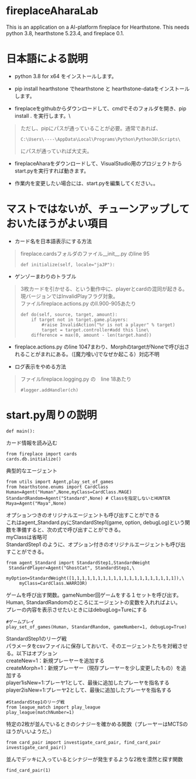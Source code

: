 # fireplaceAharaLab

This is an application on a AI-platform fireplace for Hearthstone.
This needs python 3.8, hearthstone 5.23.4, and fireplace 0.1.

# 日本語による説明

* python 3.8 for x64 をインストールします。

* pip install hearthstone でhearthstone と hearthstone-dataをインストールします。

* fireplaceをgithubからダウンロードして、cmdでそのフォルダを開き、pip install . を実行します。\
>ただし、pipにパスが通っていることが必要。通常であれば、
>
>     C:\Users\----\AppData\Local\Programs\Python\Python38\Scripts\
>
>にパスが通っていれば大丈夫。

* fireplaceAharaをダウンロードして、VisualStudio用のプロジェクトからstart.pyを実行すれば動きます。

* 作業内を変更したい場合には、start.pyを編集してください。。

# マストではないが、チューンアップしておいたほうがよい項目

* カード名を日本語表示にする方法

> fireplace.cardsフォルダのファイル\_\_init\_\_.py のline 95
>
>     def initialize(self, locale="jaJP"):
>

* ゲンゾーまわりのトラブル

> 3枚カードを引かせる、という動作中に、playerとcardの混同が起きる。現バージョンではInvalidPlayフラグ対象。\
> ファイルfireplace.actions.py のll.900-905あたり
>
>     def do(self, source, target, amount):
>         if target not in target.game.players:
>             #raise InvalidAction("%r is not a player" % target)
>             target = target.controller#add this line\
>         difference = max(0, amount - len(target.hand))

* fireplace.actions.py のline 1047まわり、MorphのtargetがNoneで呼び出されることがまれにある。（[魔力喰い]でなぜか起こる）対応不明

* ログ表示をやめる方法

> ファイルfireplace.logging.py の　line 18あたり
>
>     #logger.addHandler(ch)

# start.py周りの説明

    def main():

カード情報を読み込む

    from fireplace import cards
    cards.db.initialize()

典型的なエージェント

    from utils import Agent,play_set_of_games
    from hearthstone.enums import CardClass
    Human=Agent("Human",None,myClass=CardClass.MAGE)
    StandardRandom=Agent("Standard",None) # Classを指定しないとHUNTER
    Maya=Agent("Maya",None)

オプションつきのオリジナルエージェントも呼び出すことができる\
これはagent_Standard.pyにStandardStep1(game, option, debugLog)という関数を準備すると、次の式で呼び出すことができる。\
myClassは省略可\
StandardStep1 のように、オプション付きのオリジナルエージェントも呼び出すことができる。

    from agent_Standard import StandardStep1,StandardWeight
     StandardPlayer=Agent("GhostCat", StandardStep1,\
         myOption=StandardWeight([1,1,1,1,1,1,1,1,1,1,1,1,1,1,1,1,1,1,1,1]),\
         myClass=CardClass.WARRIOR)

ゲームを呼び出す関数。gameNumber回ゲームをする１セットを呼び出す。\
Human, StandardRandomのところにエージェントの変数を入れればよい。\
プレーの内容を表示させたいときにはdebugLog=Tureにする

    #ゲームプレイ
    play_set_of_games(Human, StandardRandom, gameNumber=1, debugLog=True) 
StandardStep1のリーグ戦\
パラメータをcsvファイルに保存しておいて、そのエージェントたちを対戦させる。以下はオプション\
createNew=1：新規プレーヤーを追加する\
createMorph=1：新規プレーヤー（現存プレーヤーを少し変更したもの）を追加する\
player1isNew=1:プレーヤ1として、最後に追加したプレーヤを指名する\
player2isNew=1:プレーヤ2として、最後に追加したプレーヤを指名する

    #StandardStep1のリーグ戦
    from league_match import play_league
    play_league(matchNumber=1)

特定の2枚が並んでいるときのシナジーを確かめる関数（プレーヤーはMCTSのほうがいいようだ。）

    from card_pair import investigate_card_pair, find_card_pair
    investigate_card_pair()

並んでデッキに入っているとシナジーが発生するような2枚を漠然と探す関数

    find_card_pair(1)
